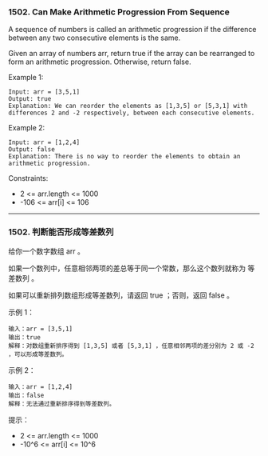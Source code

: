 ### 1502. Can Make Arithmetic Progression From Sequence
A sequence of numbers is called an arithmetic progression if the difference between any two consecutive elements is the same.

Given an array of numbers arr, return true if the array can be rearranged to form an arithmetic progression. Otherwise, return false.



Example 1:

	Input: arr = [3,5,1]
	Output: true
	Explanation: We can reorder the elements as [1,3,5] or [5,3,1] with differences 2 and -2 respectively, between each consecutive elements.

Example 2:

	Input: arr = [1,2,4]
	Output: false
	Explanation: There is no way to reorder the elements to obtain an arithmetic progression.



Constraints:

* 2 <= arr.length <= 1000
* -106 <= arr[i] <= 106

----

### 1502. 判断能否形成等差数列
给你一个数字数组 arr 。

如果一个数列中，任意相邻两项的差总等于同一个常数，那么这个数列就称为 等差数列 。

如果可以重新排列数组形成等差数列，请返回 true ；否则，返回 false 。



示例 1：

	输入：arr = [3,5,1]
	输出：true
	解释：对数组重新排序得到 [1,3,5] 或者 [5,3,1] ，任意相邻两项的差分别为 2 或 -2 ，可以形成等差数列。

示例 2：

	输入：arr = [1,2,4]
	输出：false
	解释：无法通过重新排序得到等差数列。



提示：

* 2 <= arr.length <= 1000
* -10^6 <= arr[i] <= 10^6

